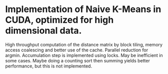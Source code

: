 # Implementation of Naive K-Means in CUDA, optimized for high dimensional data.

High throughput computation of the distance matrix by block tiling, memory access coalescing and better use of the cache.
Parallel reduction for argmin.
Accumulation step is implemented using locks. May be inefficient in some cases. Maybe doing a counting sort then summing yields better performance, but this is not implemented.
